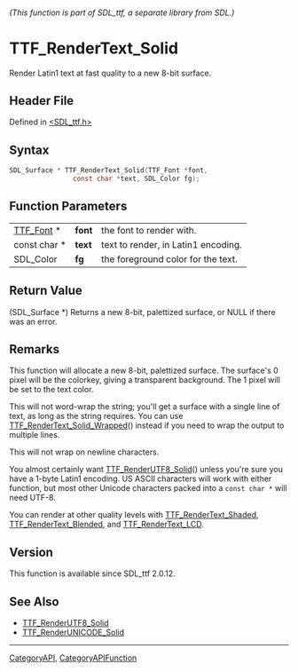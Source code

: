 ###### (This function is part of SDL_ttf, a separate library from SDL.)
# TTF_RenderText_Solid

Render Latin1 text at fast quality to a new 8-bit surface.

## Header File

Defined in [<SDL_ttf.h>](https://github.com/libsdl-org/SDL_ttf/blob/SDL2/include/SDL_ttf.h)

## Syntax

```c
SDL_Surface * TTF_RenderText_Solid(TTF_Font *font,
                const char *text, SDL_Color fg);
```

## Function Parameters

|                        |          |                                     |
| ---------------------- | -------- | ----------------------------------- |
| [TTF_Font](TTF_Font) * | **font** | the font to render with.            |
| const char *           | **text** | text to render, in Latin1 encoding. |
| SDL_Color              | **fg**   | the foreground color for the text.  |

## Return Value

(SDL_Surface *) Returns a new 8-bit, palettized surface, or NULL if there
was an error.

## Remarks

This function will allocate a new 8-bit, palettized surface. The surface's
0 pixel will be the colorkey, giving a transparent background. The 1 pixel
will be set to the text color.

This will not word-wrap the string; you'll get a surface with a single line
of text, as long as the string requires. You can use
[TTF_RenderText_Solid_Wrapped](TTF_RenderText_Solid_Wrapped)() instead if
you need to wrap the output to multiple lines.

This will not wrap on newline characters.

You almost certainly want [TTF_RenderUTF8_Solid](TTF_RenderUTF8_Solid)()
unless you're sure you have a 1-byte Latin1 encoding. US ASCII characters
will work with either function, but most other Unicode characters packed
into a `const char *` will need UTF-8.

You can render at other quality levels with
[TTF_RenderText_Shaded](TTF_RenderText_Shaded),
[TTF_RenderText_Blended](TTF_RenderText_Blended), and
[TTF_RenderText_LCD](TTF_RenderText_LCD).

## Version

This function is available since SDL_ttf 2.0.12.

## See Also

- [TTF_RenderUTF8_Solid](TTF_RenderUTF8_Solid)
- [TTF_RenderUNICODE_Solid](TTF_RenderUNICODE_Solid)

----
[CategoryAPI](CategoryAPI), [CategoryAPIFunction](CategoryAPIFunction)

